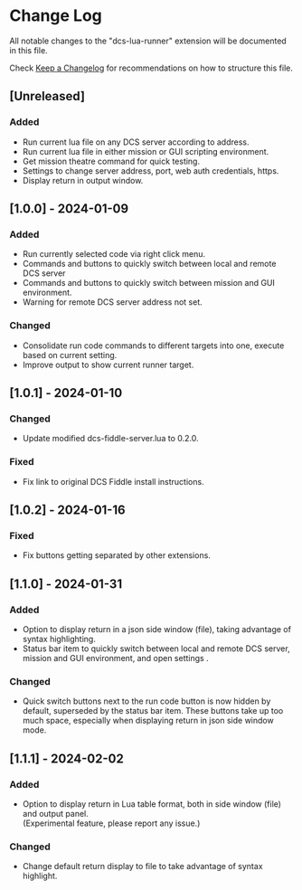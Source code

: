 # Change Log

All notable changes to the "dcs-lua-runner" extension will be documented in this file.

Check [Keep a Changelog](http://keepachangelog.com/) for recommendations on how to structure this file.

## [Unreleased]

### Added

- Run current lua file on any DCS server according to address.
- Run current lua file in either mission or GUI scripting environment.
- Get mission theatre command for quick testing.
- Settings to change server address, port, web auth credentials, https.
- Display return in output window.

## [1.0.0] - 2024-01-09

### Added
- Run currently selected code via right click menu.
- Commands and buttons to quickly switch between local and remote DCS server
- Commands and buttons to quickly switch between mission and GUI environment.
- Warning for remote DCS server address not set.

### Changed
- Consolidate run code commands to different targets into one, execute based on current setting. 
- Improve output to show current runner target.

## [1.0.1] - 2024-01-10

### Changed
- Update modified dcs-fiddle-server.lua to 0.2.0.

### Fixed
- Fix link to original DCS Fiddle install instructions.

## [1.0.2] - 2024-01-16

### Fixed
- Fix buttons getting separated by other extensions.

## [1.1.0] - 2024-01-31

### Added
- Option to display return in a json side window (file), taking advantage of syntax highlighting.
- Status bar item to quickly switch between local and remote DCS server, mission and GUI environment, and open settings .

### Changed
- Quick switch buttons next to the run code button is now hidden by default, superseded by the status bar item. These buttons take up too much space, especially when displaying return in json side window mode.

## [1.1.1] - 2024-02-02

### Added
- Option to display return in Lua table format, both in side window (file) and output panel.   
(Experimental feature, please report any issue.)

### Changed
- Change default return display to file to take advantage of syntax highlight.